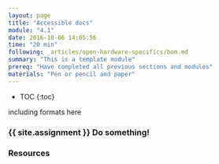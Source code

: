 ```yaml
---
layout: page
title: "Accessible docs"
module: "4.1"
date: 2016-10-06 14:05:56
time: "20 min"
following: _articles/open-hardware-specifics/bom.md
summary: "This is a template module"
prereq: "Have completed all previous sections and modules"
materials: "Pen or pencil and paper"
---
```

* TOC
{:toc}

including formats here

### {{ site.assignment }} Do something!

### Resources
